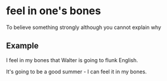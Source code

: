 # feel in one's bones

To believe something strongly although you cannot explain why

## Example

I feel in my bones that Walter is going to flunk English.

It's going to be a good summer - I can feel it in my bones.

